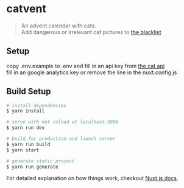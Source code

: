 # catvent

> An advent calendar with cats.  
Add dangerous or irrelevant cat pictures to [the blacklist](/static/blacklist.json)

## Setup

copy .env.example to .env and fill in an api key from [the cat api](https://thecatapi.com/)  
fill in an google analytics key or remove the line in the nuxt.config.js

## Build Setup

``` bash
# install dependencies
$ yarn install

# serve with hot reload at localhost:3000
$ yarn run dev

# build for production and launch server
$ yarn run build
$ yarn start

# generate static project
$ yarn run generate
```

For detailed explanation on how things work, checkout [Nuxt.js docs](https://nuxtjs.org).
